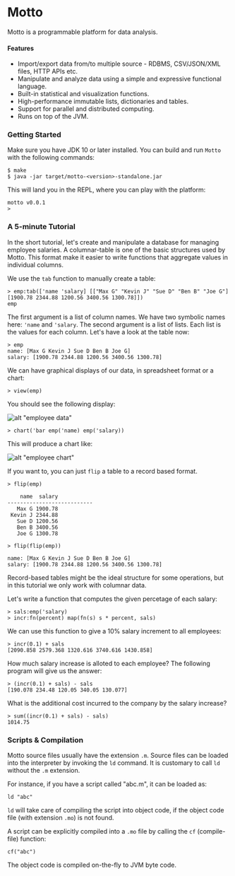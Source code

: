 # Motto

Motto is a programmable platform for data analysis.

#### Features

 - Import/export data from/to multiple source - RDBMS, CSV/JSON/XML files, HTTP APIs etc.
 - Manipulate and analyze data using a simple and expressive functional language.
 - Built-in statistical and visualization functions.
 - High-performance immutable lists, dictionaries and tables.
 - Support for parallel and distributed computing.
 - Runs on top of the JVM.

### Getting Started

Make sure you have JDK 10 or later installed. You can build and run `Motto` with the following commands:

```
$ make
$ java -jar target/motto-<version>-standalone.jar
```

This will land you in the REPL, where you can play with the platform:

```
motto v0.0.1
>
```

### A 5-minute Tutorial

In the short tutorial, let's create and manipulate a database for managing employee salaries.
A columnar-table is one of the basic structures used by Motto. This format make it easier to
write functions that aggregate values in individual columns.

We use the `tab` function to manually create a table:

```
> emp:tab(['name 'salary] [["Max G" "Kevin J" "Sue D" "Ben B" "Joe G"] [1900.78 2344.88 1200.56 3400.56 1300.78]])
emp
```

The first argument is a list of column names. We have two symbolic names here: `'name` and `'salary`.
The second argument is a list of lists. Each list is the values for each column.
Let's have a look at the table now:

```
> emp
name: [Max G Kevin J Sue D Ben B Joe G]
salary: [1900.78 2344.88 1200.56 3400.56 1300.78]
```

We can have graphical displays of our data, in spreadsheet format or a chart:

```
> view(emp)
```

You should see the following display:

![alt "employee data"](https://github.com/vijaymathew/motto/docs/images/saldat.png)

```
> chart('bar emp('name) emp('salary))
```

This will produce a chart like:

![alt "employee chart"](https://github.com/vijaymathew/motto/docs/images/salchart.png)

If you want to, you can just `flip` a table to a record based format.

```
> flip(emp)

    name  salary
---------------------------
   Max G 1900.78
 Kevin J 2344.88
   Sue D 1200.56
   Ben B 3400.56
   Joe G 1300.78

> flip(flip(emp))

name: [Max G Kevin J Sue D Ben B Joe G]
salary: [1900.78 2344.88 1200.56 3400.56 1300.78]
```

Record-based tables might be the ideal structure for
some operations, but in this tutorial we only work with columnar data.

Let's write a function that computes the given percetage of each salary:

```
> sals:emp('salary)
> incr:fn(percent) map(fn(s) s * percent, sals)
```

We can use this function to give a 10% salary increment to all employees:

```
> incr(0.1) + sals
[2090.858 2579.368 1320.616 3740.616 1430.858]
```

How much salary increase is alloted to each employee? The following program will give us the
answer:

```
> (incr(0.1) + sals) - sals
[190.078 234.48 120.05 340.05 130.077]
```

What is the additional cost incurred to the company by the salary increase?

```
> sum((incr(0.1) + sals) - sals)
1014.75
```

### Scripts & Compilation

Motto source files usually have the extension `.m`.
Source files can be loaded into the interpreter by invoking the `ld` command.
It is customary to call `ld` without the `.m` extension.

For instance, if you have a script called "abc.m", it can be loaded as:

```
ld "abc"
```

`ld` will take care of compiling the script into object code, if the object code
file (with extension `.mo`) is not found.

A script can be explicitly compiled into a `.mo` file by calling the `cf` (compile-file) function:

```
cf("abc")
```

The object code is compiled on-the-fly to JVM byte code.